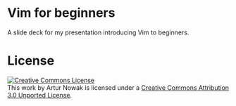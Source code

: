 Vim for beginners
=================

A slide deck for my presentation introducing Vim to beginners.

License
=======

<a rel="license" href="http://creativecommons.org/licenses/by/3.0/deed.en_US"><img alt="Creative Commons License" style="border-width:0" src="http://i.creativecommons.org/l/by/3.0/80x15.png" /></a><br />This work by <span xmlns:cc="http://creativecommons.org/ns#" property="cc:attributionName">Artur Nowak</span> is licensed under a <a rel="license" href="http://creativecommons.org/licenses/by/3.0/deed.en_US">Creative Commons Attribution 3.0 Unported License</a>.
